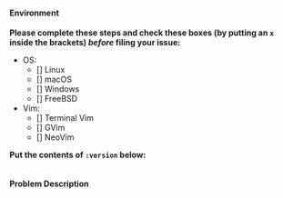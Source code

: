 
<!-- Ensure you have read the README and wiki already. -->

#### Environment

**Please complete these steps and check these boxes (by putting an `x` inside
the brackets) _before_ filing your issue:**

- OS:
    - [] Linux
    - [] macOS
    - [] Windows
    - [] FreeBSD
- Vim:
    - [] Terminal Vim
    - [] GVim
    - [] NeoVim

**Put the contents of `:version` below:**

```

```

<!-- Post the output of `:echo g:layers_loaded` if you don't know which layer should be blamed -->

#### Problem Description

<!-- **English please** -->

<!-- Error messages. -->

<!-- Describe your problem or suggestion. -->

<!-- Screenshots if neccessary. -->
